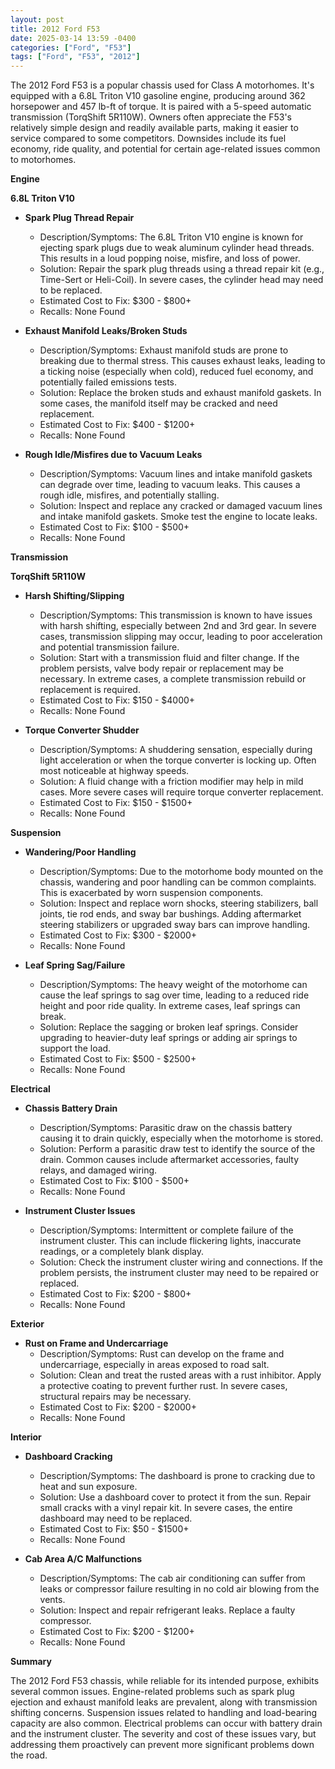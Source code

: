 ```yaml
---
layout: post
title: 2012 Ford F53
date: 2025-03-14 13:59 -0400
categories: ["Ford", "F53"]
tags: ["Ford", "F53", "2012"]
---
```

The 2012 Ford F53 is a popular chassis used for Class A motorhomes. It's equipped with a 6.8L Triton V10 gasoline engine, producing around 362 horsepower and 457 lb-ft of torque. It is paired with a 5-speed automatic transmission (TorqShift 5R110W). Owners often appreciate the F53's relatively simple design and readily available parts, making it easier to service compared to some competitors. Downsides include its fuel economy, ride quality, and potential for certain age-related issues common to motorhomes.

**Engine**

**6.8L Triton V10**

*   **Spark Plug Thread Repair**
    *   Description/Symptoms: The 6.8L Triton V10 engine is known for ejecting spark plugs due to weak aluminum cylinder head threads. This results in a loud popping noise, misfire, and loss of power.
    *   Solution: Repair the spark plug threads using a thread repair kit (e.g., Time-Sert or Heli-Coil). In severe cases, the cylinder head may need to be replaced.
    *   Estimated Cost to Fix: $300 - $800+
    *   Recalls: None Found

*   **Exhaust Manifold Leaks/Broken Studs**
    *   Description/Symptoms: Exhaust manifold studs are prone to breaking due to thermal stress. This causes exhaust leaks, leading to a ticking noise (especially when cold), reduced fuel economy, and potentially failed emissions tests.
    *   Solution: Replace the broken studs and exhaust manifold gaskets. In some cases, the manifold itself may be cracked and need replacement.
    *   Estimated Cost to Fix: $400 - $1200+
    *   Recalls: None Found

*   **Rough Idle/Misfires due to Vacuum Leaks**
    *   Description/Symptoms: Vacuum lines and intake manifold gaskets can degrade over time, leading to vacuum leaks. This causes a rough idle, misfires, and potentially stalling.
    *   Solution: Inspect and replace any cracked or damaged vacuum lines and intake manifold gaskets. Smoke test the engine to locate leaks.
    *   Estimated Cost to Fix: $100 - $500+
    *   Recalls: None Found

**Transmission**

**TorqShift 5R110W**

*   **Harsh Shifting/Slipping**
    *   Description/Symptoms: This transmission is known to have issues with harsh shifting, especially between 2nd and 3rd gear. In severe cases, transmission slipping may occur, leading to poor acceleration and potential transmission failure.
    *   Solution: Start with a transmission fluid and filter change. If the problem persists, valve body repair or replacement may be necessary. In extreme cases, a complete transmission rebuild or replacement is required.
    *   Estimated Cost to Fix: $150 - $4000+
    *   Recalls: None Found

*   **Torque Converter Shudder**
    *   Description/Symptoms: A shuddering sensation, especially during light acceleration or when the torque converter is locking up. Often most noticeable at highway speeds.
    *   Solution: A fluid change with a friction modifier may help in mild cases. More severe cases will require torque converter replacement.
    *   Estimated Cost to Fix: $150 - $1500+
    *   Recalls: None Found

**Suspension**

*   **Wandering/Poor Handling**
    *   Description/Symptoms: Due to the motorhome body mounted on the chassis, wandering and poor handling can be common complaints. This is exacerbated by worn suspension components.
    *   Solution: Inspect and replace worn shocks, steering stabilizers, ball joints, tie rod ends, and sway bar bushings. Adding aftermarket steering stabilizers or upgraded sway bars can improve handling.
    *   Estimated Cost to Fix: $300 - $2000+
    *   Recalls: None Found

*   **Leaf Spring Sag/Failure**
    *   Description/Symptoms: The heavy weight of the motorhome can cause the leaf springs to sag over time, leading to a reduced ride height and poor ride quality. In extreme cases, leaf springs can break.
    *   Solution: Replace the sagging or broken leaf springs. Consider upgrading to heavier-duty leaf springs or adding air springs to support the load.
    *   Estimated Cost to Fix: $500 - $2500+
    *   Recalls: None Found

**Electrical**

*   **Chassis Battery Drain**
    *   Description/Symptoms: Parasitic draw on the chassis battery causing it to drain quickly, especially when the motorhome is stored.
    *   Solution: Perform a parasitic draw test to identify the source of the drain. Common causes include aftermarket accessories, faulty relays, and damaged wiring.
    *   Estimated Cost to Fix: $100 - $500+
    *   Recalls: None Found

*   **Instrument Cluster Issues**
    *   Description/Symptoms: Intermittent or complete failure of the instrument cluster. This can include flickering lights, inaccurate readings, or a completely blank display.
    *   Solution: Check the instrument cluster wiring and connections. If the problem persists, the instrument cluster may need to be repaired or replaced.
    *   Estimated Cost to Fix: $200 - $800+
    *   Recalls: None Found

**Exterior**

*   **Rust on Frame and Undercarriage**
    *   Description/Symptoms: Rust can develop on the frame and undercarriage, especially in areas exposed to road salt.
    *   Solution: Clean and treat the rusted areas with a rust inhibitor. Apply a protective coating to prevent further rust. In severe cases, structural repairs may be necessary.
    *   Estimated Cost to Fix: $200 - $2000+
    *   Recalls: None Found

**Interior**

*   **Dashboard Cracking**
    *   Description/Symptoms: The dashboard is prone to cracking due to heat and sun exposure.
    *   Solution: Use a dashboard cover to protect it from the sun. Repair small cracks with a vinyl repair kit. In severe cases, the entire dashboard may need to be replaced.
    *   Estimated Cost to Fix: $50 - $1500+
    *   Recalls: None Found

*   **Cab Area A/C Malfunctions**
    *   Description/Symptoms: The cab air conditioning can suffer from leaks or compressor failure resulting in no cold air blowing from the vents.
    *   Solution: Inspect and repair refrigerant leaks. Replace a faulty compressor.
    *   Estimated Cost to Fix: $200 - $1200+
    *   Recalls: None Found

**Summary**

The 2012 Ford F53 chassis, while reliable for its intended purpose, exhibits several common issues. Engine-related problems such as spark plug ejection and exhaust manifold leaks are prevalent, along with transmission shifting concerns. Suspension issues related to handling and load-bearing capacity are also common. Electrical problems can occur with battery drain and the instrument cluster. The severity and cost of these issues vary, but addressing them proactively can prevent more significant problems down the road.

